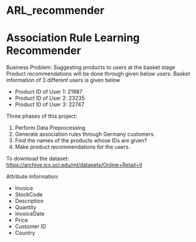 # ARL_recommender
# Association Rule Learning Recommender

Business Problem: Suggesting products to users at the basket stage
Product recommendations will be done through given below users: 
Basket information of 3 different users is given below
* Product ID of User 1: 21987
* Product ID of User 2: 23235
* Product ID of User 3: 22747

Three phases of this project: 
1. Perform Data Preprocessing
2. Generate association rules through Germany customers.
3. Find the names of the products whose IDs are given?
4. Make product recommendations for the users.

To download the dataset:
https://archive.ics.uci.edu/ml/datasets/Online+Retail+II

Attribute Information: 
- Invoice
- StockCode
- Description
- Quantity
- InvoiceDate
- Price
- Customer ID
- Country
